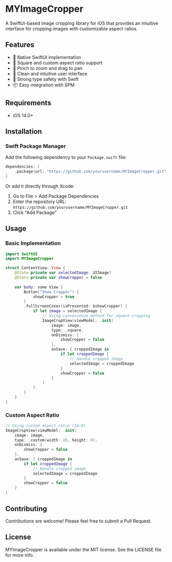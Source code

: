 # MYImageCropper

A SwiftUI-based image cropping library for iOS that provides an intuitive interface for cropping images with customizable aspect ratios.

## Features

- 📱 Native SwiftUI implementation
- 🎯 Square and custom aspect ratio support
- 🔄 Pinch to zoom and drag to pan
- 🎨 Clean and intuitive user interface
- 💪 Strong type safety with Swift
- 📦 Easy integration with SPM

## Requirements

- iOS 14.0+

## Installation

### Swift Package Manager

Add the following dependency to your `Package.swift` file:

```swift
dependencies: [
    .package(url: "https://github.com/yourusername/MYImageCropper.git", from: "1.0.0")
]
```

Or add it directly through Xcode:
1. Go to File > Add Package Dependencies
2. Enter the repository URL: `https://github.com/yourusername/MYImageCropper.git`
3. Click "Add Package"

## Usage

### Basic Implementation

```swift
import SwiftUI
import MYImageCropper

struct ContentView: View {
    @State private var selectedImage: UIImage?
    @State private var showCropper = false
    
    var body: some View {
        Button("Show Cropper") {
            showCropper = true
        }
        .fullScreenCover(isPresented: $showCropper) {
            if let image = selectedImage {
                // Using convenience method for square cropping
                ImageCropView(viewModel: .init(
                    image: image,
                    type: .square,
                    onDismiss: {
                        showCropper = false
                    },
                    onSave: { croppedImage in
                        if let croppedImage {
                            // Handle cropped image
                            selectedImage = croppedImage
                        }
                        showCropper = false
                    }
                )
            }
        }
    }
}
```

### Custom Aspect Ratio

```swift
// Using custom aspect ratio (16:9)
ImageCropView(viewModel: .init(
    image: image,
    type: .custom(width: 16, height: 9),
    onDismiss: {
        showCropper = false
    },
    onSave: { croppedImage in
        if let croppedImage {
            // Handle cropped image
            selectedImage = croppedImage
        }
        showCropper = false
    }
)
```

## Contributing

Contributions are welcome! Please feel free to submit a Pull Request.

## License

MYImageCropper is available under the MIT license. See the LICENSE file for more info.
